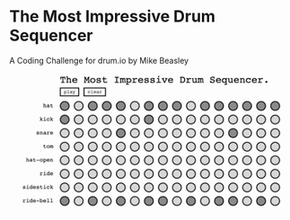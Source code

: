 # The Most Impressive Drum Sequencer
A Coding Challenge for drum.io by Mike Beasley

![A very neat gif](example.gif)
